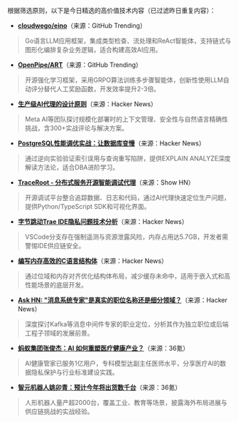 根据筛选原则，以下是今日精选的高价值技术内容（已过滤昨日重复内容）：

- **[cloudwego/eino](https://github.com/cloudwego/eino)**（来源：GitHub Trending）  
> Go语言LLM应用框架，集成类型检查、流处理和ReAct智能体，支持链式与图形化编排复杂业务逻辑，适合构建高效AI应用。

- **[OpenPipe/ART](https://github.com/OpenPipe/ART)**（来源：GitHub Trending）  
> 开源强化学习框架，采用GRPO算法训练多步骤智能体，创新性使用LLM自动评分替代人工奖励函数，开发效率提升2-3倍。

- **[生产级AI代理的设计原则](https://news.ycombinator.com/item?id=44712315)**（来源：Hacker News）  
> Meta AI等团队探讨规模化部署时的上下文管理、安全性与自然语言精确性挑战，含300+实战评论与解决方案。

- **[PostgreSQL性能调优实战：让数据库变慢](https://news.ycombinator.com/item?id=44704736)**（来源：Hacker News）  
> 通过逆向实验验证索引误用与查询重写陷阱，提供EXPLAIN ANALYZE深度解读方法论，适合DBA进阶学习。

- **[TraceRoot - 分布式服务开源智能调试代理](https://news.ycombinator.com/item?id=44759406)**（来源：Show HN）  
> 开源调试平台整合追踪数据、日志和代码，通过AI代理快速定位生产问题，提供Python/TypeScript SDK和可视化界面。

- **[字节跳动Trae IDE隐私问题技术分析](https://news.ycombinator.com/item?id=44703164)**（来源：Hacker News）  
> VSCode分支存在强制遥测与资源泄露风险，内存占用达5.7GB，开发者需警惕IDE供应链安全。

- **[编写内存高效的C语言结构体](https://news.ycombinator.com/item?id=44733968)**（来源：Hacker News）  
> 通过位域和内存对齐优化结构体布局，减少缓存未命中，适用于嵌入式和高性能场景的底层开发。

- **[Ask HN: "消息系统专家"是真实的职位名称还是细分领域？](https://news.ycombinator.com/item?id=44763243)**（来源：Hacker News）  
> 深度探讨Kafka等消息中间件专家的职业定位，分析其作为独立职位或后端工程子领域的发展前景。

- **[蚂蚁集团张俊杰：AI 如何重塑医疗健康产业？](https://36kr.com/p/3403951800962691)**（来源：36氪）  
> AI健康管家已服务1亿用户，专科模型达副主任医师水平，分享医疗AI的数据隐私保护与行业标准建设实践。

- **[智元机器人姚卯青：预计今年将出货数千台](https://36kr.com/p/3403253733985926)**（来源：36氪）  
> 人形机器人量产超2000台，覆盖工业、教育等场景，披露海外布局进展与供应链挑战的实战经验。